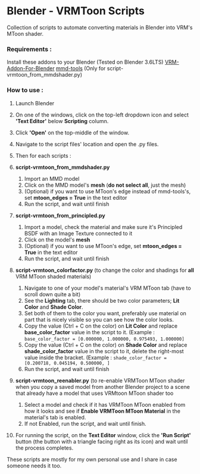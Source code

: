 # Blender - VRMToon Scripts
Collection of scripts to automate converting materials in Blender into VRM's MToon shader.

### Requirements :
Install these addons to your Blender (Tested on Blender 3.6LTS)
[VRM-Addon-For-Blender](https://vrm-addon-for-blender.info/en/material-mtoon/)
[mmd-tools](https://github.com/UuuNyaa/blender_mmd_tools) (Only for script-vrmtoon_from_mmdshader.py)

### How to use :
   1. Launch Blender
    
   2. On one of the windows, click on the top-left dropdown icon and select **'Text Editor'** below **Scripting** column.
    
   3. Click **'Open'** on the top-middle of the window.
    
   4. Navigate to the script files' location and open the .py files.

   5. Then for each scripts :

   6. **script-vrmtoon_from_mmdshader.py**
      1. Import an MMD model
      2. Click on the MMD model's **mesh** (**do not select all**, just the mesh)
      3. (Optional) if you want to use MToon's edge instead of mmd-tools's, set **mtoon_edges = True** in the text editor
      4. Run the script, and wait until finish
     
   7. **script-vrmtoon_from_principled.py**
      1. Import a model, check the material and make sure it's Principled BSDF with an Image Texture connected to it
      2. Click on the model's **mesh**
      3. (Optional) if you want to use MToon's edge, set **mtoon_edges = True** in the text editor
      4. Run the script, and wait until finish
     
   8. **script-vrmtoon_colorfactor.py** (to change the color and shadings for **all** VRM MToon shaded materials)
      1. Navigate to one of your model's material's VRM MToon tab (have to scroll down quite a bit)
      2. See the **Lighting** tab, there should be two color parameters; **Lit Color** and **Shade Color**.
      3. Set both of them to the color you want, preferably use material on part that is nicely visible so you can see how the color looks.
      4. Copy the value (Ctrl + C on the color) on **Lit Color** and replace **base_color_factor** value in the script to it. (Example : ```base_color_factor = [0.000000, 1.000000, 0.975493, 1.000000]```
      5. Copy the value (Ctrl + C on the color) on **Shade Color** and replace **shade_color_factor** value in the script to it, delete the right-most value inside the bracket. (Example : ```shade_color_factor = [0.200718, 0.045194, 0.500000, ]```
      6. Run the script, and wait until finish
     
   9. **script-vrmtoon_reenabler.py** (to re-enable VRMToon MToon shader when you copy a saved model from another Blender project to a scene that already have a model that uses VRMtoon MToon shader too
      1. Select a model and check if it has VRMToon MToon enabled from how it looks and see if **Enable VRMToon MToon Material** in the material's tab is enabled.
      2. If not Enabled, run the script, and wait until finish.

   10. For running the script, on the **Text Editor** window, click the **'Run Script'** button (the button with a triangle facing right as its icon) and wait until the process completes.

These scripts are mostly for my own personal use and I share in case someone needs it too.
